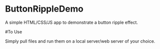 # ButtonRippleDemo
 A simple HTML/CSS/JS app to demonstrate a button ripple effect.


#To Use

Simply pull files and run them on a local server/web server of your choice.
